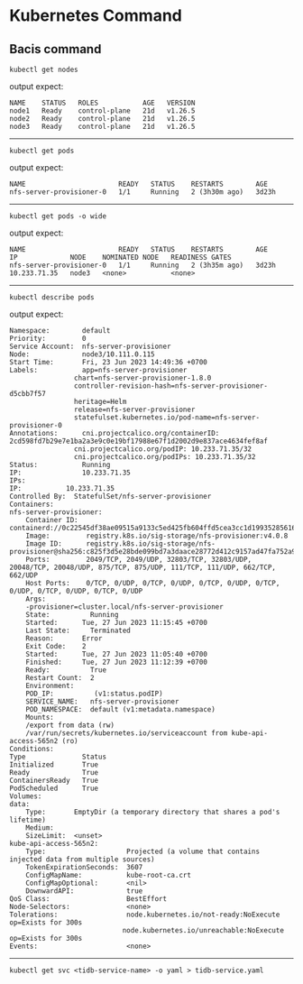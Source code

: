 # Kubernetes Command

## Bacis command

    kubectl get nodes

output expect:

    NAME    STATUS   ROLES           AGE   VERSION
    node1   Ready    control-plane   21d   v1.26.5
    node2   Ready    control-plane   21d   v1.26.5
    node3   Ready    control-plane   21d   v1.26.5

---

    kubectl get pods 

output expect:

    NAME                       READY   STATUS    RESTARTS        AGE
    nfs-server-provisioner-0   1/1     Running   2 (3h30m ago)   3d23h

---

    kubectl get pods -o wide

output expect:

    NAME                       READY   STATUS    RESTARTS        AGE     IP             NODE    NOMINATED NODE   READINESS GATES
    nfs-server-provisioner-0   1/1     Running   2 (3h35m ago)   3d23h   10.233.71.35   node3   <none>           <none>

---

    kubectl describe pods

output expect:

    Namespace:        default
    Priority:         0
    Service Account:  nfs-server-provisioner
    Node:             node3/10.111.0.115
    Start Time:       Fri, 23 Jun 2023 14:49:36 +0700
    Labels:           app=nfs-server-provisioner
                    chart=nfs-server-provisioner-1.8.0
                    controller-revision-hash=nfs-server-provisioner-d5cbb7f57
                    heritage=Helm
                    release=nfs-server-provisioner
                    statefulset.kubernetes.io/pod-name=nfs-server-provisioner-0
    Annotations:      cni.projectcalico.org/containerID: 2cd598fd7b29e7e1ba2a3e9c0e19bf17988e67f1d2002d9e837ace4634fef8af
                    cni.projectcalico.org/podIP: 10.233.71.35/32
                    cni.projectcalico.org/podIPs: 10.233.71.35/32
    Status:           Running
    IP:               10.233.71.35
    IPs:
    IP:           10.233.71.35
    Controlled By:  StatefulSet/nfs-server-provisioner
    Containers:
    nfs-server-provisioner:
        Container ID:  containerd://0c22545df38ae09515a9133c5ed425fb604ffd5cea3cc1d19935285616c53cc6
        Image:         registry.k8s.io/sig-storage/nfs-provisioner:v4.0.8
        Image ID:      registry.k8s.io/sig-storage/nfs-provisioner@sha256:c825f3d5e28bde099bd7a3daace28772d412c9157ad47fa752a9ad0baafc118d
        Ports:         2049/TCP, 2049/UDP, 32803/TCP, 32803/UDP, 20048/TCP, 20048/UDP, 875/TCP, 875/UDP, 111/TCP, 111/UDP, 662/TCP, 662/UDP
        Host Ports:    0/TCP, 0/UDP, 0/TCP, 0/UDP, 0/TCP, 0/UDP, 0/TCP, 0/UDP, 0/TCP, 0/UDP, 0/TCP, 0/UDP
        Args:
        -provisioner=cluster.local/nfs-server-provisioner
        State:          Running
        Started:      Tue, 27 Jun 2023 11:15:45 +0700
        Last State:     Terminated
        Reason:       Error
        Exit Code:    2
        Started:      Tue, 27 Jun 2023 11:05:40 +0700
        Finished:     Tue, 27 Jun 2023 11:12:39 +0700
        Ready:          True
        Restart Count:  2
        Environment:
        POD_IP:          (v1:status.podIP)
        SERVICE_NAME:   nfs-server-provisioner
        POD_NAMESPACE:  default (v1:metadata.namespace)
        Mounts:
        /export from data (rw)
        /var/run/secrets/kubernetes.io/serviceaccount from kube-api-access-565n2 (ro)
    Conditions:
    Type              Status
    Initialized       True
    Ready             True
    ContainersReady   True
    PodScheduled      True
    Volumes:
    data:
        Type:       EmptyDir (a temporary directory that shares a pod's lifetime)
        Medium:
        SizeLimit:  <unset>
    kube-api-access-565n2:
        Type:                    Projected (a volume that contains injected data from multiple sources)
        TokenExpirationSeconds:  3607
        ConfigMapName:           kube-root-ca.crt
        ConfigMapOptional:       <nil>
        DownwardAPI:             true
    QoS Class:                   BestEffort
    Node-Selectors:              <none>
    Tolerations:                 node.kubernetes.io/not-ready:NoExecute op=Exists for 300s
                                node.kubernetes.io/unreachable:NoExecute op=Exists for 300s
    Events:                      <none>

---

    kubectl get svc <tidb-service-name> -o yaml > tidb-service.yaml
